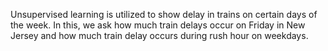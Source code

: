 Unsupervised learning is utilized to show delay in trains on certain days of the week.  In this, we ask how much train delays occur on Friday in New Jersey and how much train delay occurs during rush hour on weekdays.  
